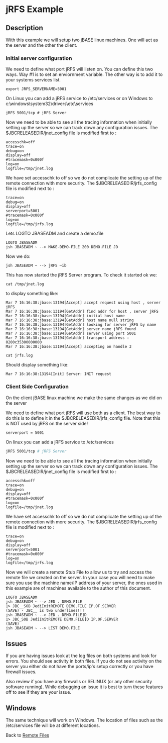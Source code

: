 # jRFS Example

<PageHeader />

## Description  

With this example we will setup two jBASE linux machines.  One will act as the server and the other the client.

### Initial server configuration

We need to define what port jRFS will listen on.  You can define this two ways.  Way #1 is to set an enviornment variable.  The other way is to add it to your systems services list.

```
export JRFS_SERVERNAME=5001
```

On Linux you can add a jRFS service to /etc/services or on Windows to c:\\windows\\system32\\drivers\\etc\\services

```
jRFS 5001/tcp # jRFS Server
```

Now we need to be able to see all the tracing information when initially setting up the server so we can track down any configuration issues. The $JBCRELEASEDIR/jnet\_config file is modified first to :

```
accesschk=off
trace=on
debug=on
display=off
#tracemask=0x000f
log=on
logfile=/tmp/jnet.log
```

We have set accesschk to off so we do not complicate the setting up of the remote connection with more security. The $JBCRELEASEDIR/jrfs\_config file is modified next to :

```
trace=on
debug=on
display=off
serverport=5001
#tracemask=0x000f
log=on
logfile=/tmp/jrfs.log
```

Lets LOGTO JBASEADM and create a demo.file

```
LOGTO JBASEADM
jsh JBASEADM ~ --> MAKE-DEMO-FILE 200 DEMO.FILE JD 
```

Now we do:

```
jsh JBASEADM ~ --> jRFS –ib
```

This has now started the jRFS Server program. To check it started ok we:

```
cat /tmp/jnet.log
```

to display something like:

```
Mar 7 16:16:38:jbase:13194[Accept] accept request using host , server jRFS
Mar 7 16:16:38:jbase:13194[GetAddr] find addr for host , server jRFS
Mar 7 16:16:38:jbase:13194[GetAddr] initial host name
Mar 7 16:16:38:jbase:13194[GetAddr] host name null string
Mar 7 16:16:38:jbase:13194[GetAddr] looking for server jRFS by name
Mar 7 16:16:38:jbase:13194[GetAddr] server name jRFS found
Mar 7 16:16:38:jbase:13194[GetAddr] server using port 5001
Mar 7 16:16:38:jbase:13194[GetAddr] transport address : 0200c35300000000
Mar 7 16:16:38:jbase:13194[Accept] accepting on handle 3
```

```
cat jrfs.log
```

Should display something like:

```
Mar 7 16:16:38:13194[Init] Server: INIT request
```

### Client Side Configuration  

On the client jBASE linux machine we make the same changes as we did on the server

We need to define what port jRFS will use both as a client.  The best way to do this is to define it in the $JBCRELEASEDIR/jrfs_config file. Note that this is NOT used by jRFS on the server side!

```bash
serverport = 5001
```

On linux you can add a jRFS service to /etc/services

```bash
jRFS 5001/tcp # jRFS Server
```

Now we need to be able to see all the tracing information when initially setting up the server so we can track down any configuration issues. The $JBCRELEASEDIR/jnet\_config file is modified first to :

```notepad
accesschk=off
trace=on
debug=on
display=off
#tracemask=0x000f
log=on
logfile=/tmp/jnet.log
```

We have set accesschk to off so we do not complicate the setting up of the remote connection with more security. The $JBCRELEASEDIR/jrfs\_config file is modified next to :

```
trace=on
debug=on
display=off
serverport=5001
#tracemask=0x000f
log=on
logfile=/tmp/jrfs.log
```

Now we will create a remote Stub File to allow us to try and access the remote file we created on the server. In your case you will need to make sure you use the machine name/IP address of your server, the ones used in this example are of machines available to the author of this document.


```
LOGTO JBASEADM
jsh JBASEADM ~ --> JED . DEMO.FILE
1> JBC__SOB JediInitREMOTE DEMO.FILE IP.OF.SERVER
(SAVE) - JBC__ is two underlines!!!
jsh JBASEADM ~ --> JED . DEMO.FILE]D
1> JBC_SOB JediInitREMOTE DEMO.FILE]D IP.OF.SERVER
(SAVE)
jsh JBASEADM ~ --> LIST DEMO.FILE
```

## Issues

If you are having issues look at the log files on both systems and look for errors. You should see activity in both files.  If you do not see activity on the server you either do not have the ports/ip's setup correctly or you have firewall issues.

Also review if you have any firewalls or SELINUX (or any other security software running).  While debugging an issue it is best to turn these features off to see if they are your issue.

## Windows

The same technique will work on Windows.  The location of files such as the /etc/services file will be at different locations.  

Back to [Remote Files](./../jbase-remote-file-service-(jrfs))

<PageFooter />
